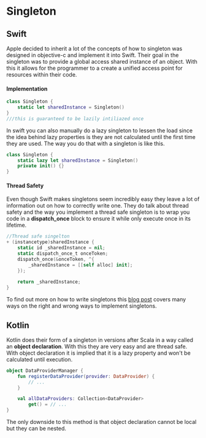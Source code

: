 # **Singleton**

## **Swift**

Apple decided to inherit a lot of the concepts of how to singleton was designed in objective-c and implement it into Swift.  Their goal in the singleton was to provide a global access shared instance of an object.  With this it allows for the programmer to a create a unified access point for resources within their code.

#### **Implementation**

```swift
class Singleton {
    static let sharedInstance = Singleton()
}
///this is guaranteed to be lazily intiliazed once
```

In swift you can also manually do a lazy singleton to lessen the load since the idea behind lazy properties is they are not calculated until the first time they are used.  The way you do that with a singleton is like this.

```swift
class Singleton {
    static lazy let sharedInstance = Singleton()
    private init() {}
}
```

#### **Thread Safety**

Even though Swift makes singletons seem incredibly easy they leave a lot of information out on how to correctly write one. They do talk about thread safety and the way you implement a thread safe singleton is to wrap you code in a __dispatch_once__ block to ensure it while only execute once in its lifetime.

```swift
//Thread safe singelton
+ (instancetype)sharedInstance {
    static id _sharedInstance = nil;
    static dispatch_once_t onceToken;
    dispatch_once(&onceToken, ^{
        _sharedInstance = [[self alloc] init];
    });
 
    return _sharedInstance;
}
```

To find out more on how to write singletons this [blog post](https://krakendev.io/blog/the-right-way-to-write-a-singleton) covers many ways on the right and wrong ways to implement singletons.


## **Kotlin**

Kotlin does their form of a singleton in versions after Scala in a way called an __object declaration__.  With this they are very easy and are thread safe.  With object declaration it is implied that it is a lazy property and won't be calculated until execution.

```kotlin
object DataProviderManager {
    fun registerDataProvider(provider: DataProvider) {
        // ...
    }

    val allDataProviders: Collection<DataProvider>
        get() = // ...
}
```

The only downside to this method is that object declaration cannot be local but they can be nested.
